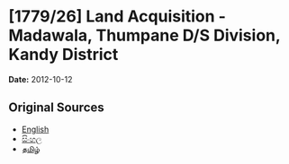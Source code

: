# [1779/26] Land Acquisition - Madawala, Thumpane D/S Division, Kandy District

**Date:** 2012-10-12

## Original Sources

- [English](https://documents.gov.lk/view/extra-gazettes/2012/10/1779-26_E.pdf)
- [සිංහල](https://documents.gov.lk/view/extra-gazettes/2012/10/1779-26_S.pdf)
- [தமிழ்](https://documents.gov.lk/view/extra-gazettes/2012/10/1779-26_T.pdf)
